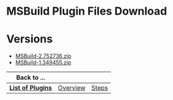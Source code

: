 
MSBuild Plugin Files Download
=============================

# Versions

- [MSBuild-2.752736.zip](https://raw.githubusercontent.com/UrbanCode/IBM-UCB-PLUGINS/main/files/MSBuild/MSBuild-2.752736.zip)
- [MSBuild-1.349455.zip](https://raw.githubusercontent.com/UrbanCode/IBM-UCB-PLUGINS/main/files/MSBuild/MSBuild-1.349455.zip)

|Back to ...|||
| :---: | :---: | :---: |
|[**List of Plugins**](../../index.md)|[Overview](./overview.md)|[Steps](./steps.md)|
